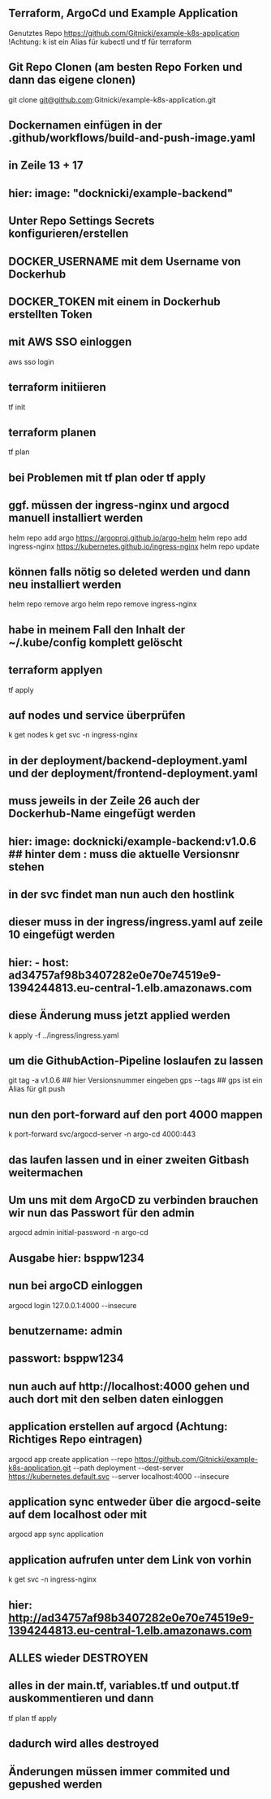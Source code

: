 ## Terraform, ArgoCd und Example Application
Genutztes Repo https://github.com/Gitnicki/example-k8s-application
!Achtung: k ist ein Alias für kubectl und tf für terraform

## Git Repo Clonen (am besten Repo Forken und dann das eigene clonen)
git clone git@github.com:Gitnicki/example-k8s-application.git

## Dockernamen einfügen in der .github/workflows/build-and-push-image.yaml
## in Zeile 13 + 17 
## hier:             image: "docknicki/example-backend"

## Unter Repo Settings Secrets konfigurieren/erstellen
## DOCKER_USERNAME mit dem Username von Dockerhub
## DOCKER_TOKEN mit einem in Dockerhub erstellten Token

## mit AWS SSO einloggen
aws sso login

## terraform initiieren
tf init

## terraform planen
tf plan

## bei Problemen mit tf plan oder tf apply
## ggf. müssen der ingress-nginx und argocd manuell installiert werden
helm repo add argo https://argoproj.github.io/argo-helm
helm repo add ingress-nginx https://kubernetes.github.io/ingress-nginx
helm repo update
## können falls nötig so deleted werden und dann neu installiert werden
helm repo remove argo
helm repo remove ingress-nginx 
## habe in meinem Fall den Inhalt der ~/.kube/config komplett gelöscht

## terraform applyen
tf apply

## auf nodes und service überprüfen
k get nodes
k get svc -n ingress-nginx

## in der deployment/backend-deployment.yaml und der deployment/frontend-deployment.yaml
## muss jeweils in der Zeile 26 auch der Dockerhub-Name eingefügt werden
## hier:           image: docknicki/example-backend:v1.0.6 ## hinter dem : muss die aktuelle Versionsnr stehen

## in der svc findet man nun auch den hostlink
## dieser muss in der ingress/ingress.yaml auf zeile 10 eingefügt werden
## hier:     - host: ad34757af98b3407282e0e70e74519e9-1394244813.eu-central-1.elb.amazonaws.com

## diese Änderung muss jetzt applied werden
k apply -f ../ingress/ingress.yaml

## um die GithubAction-Pipeline loslaufen zu lassen
git tag -a v1.0.6 ## hier Versionsnummer eingeben
gps --tags ## gps ist ein Alias für git push

## nun den port-forward auf den port 4000 mappen
k port-forward svc/argocd-server -n argo-cd 4000:443

## das laufen lassen und in einer zweiten Gitbash weitermachen

## Um uns mit dem ArgoCD zu verbinden brauchen wir nun das Passwort für den admin
argocd admin initial-password -n argo-cd
## Ausgabe hier: bsppw1234

## nun bei argoCD einloggen
argocd login 127.0.0.1:4000 --insecure

## benutzername: admin
## passwort: bsppw1234

## nun auch auf http://localhost:4000 gehen und auch dort mit den selben daten einloggen

## application erstellen auf argocd (Achtung: Richtiges Repo eintragen)
argocd app create application --repo https://github.com/Gitnicki/example-k8s-application.git --path deployment --dest-server https://kubernetes.default.svc --server localhost:4000 --insecure

## application sync entweder über die argocd-seite auf dem localhost oder mit 
argocd app sync application

## application aufrufen unter dem Link von vorhin
k get svc -n ingress-nginx
## hier: http://ad34757af98b3407282e0e70e74519e9-1394244813.eu-central-1.elb.amazonaws.com

## ALLES wieder DESTROYEN
## alles in der main.tf, variables.tf und output.tf auskommentieren und dann
tf plan
tf apply 
## dadurch wird alles destroyed

## Änderungen müssen immer commited und gepushed werden
